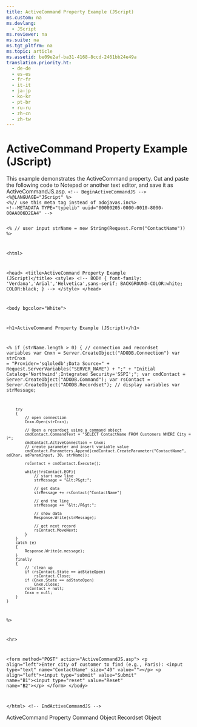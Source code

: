 ```yaml
---
title: ActiveCommand Property Example (JScript)
ms.custom: na
ms.devlang: 
  - JScript
ms.reviewer: na
ms.suite: na
ms.tgt_pltfrm: na
ms.topic: article
ms.assetid: be09e2af-ba31-4168-8ccd-2461bb24e49a
translation.priority.ht: 
  - de-de
  - es-es
  - fr-fr
  - it-it
  - ja-jp
  - ko-kr
  - pt-br
  - ru-ru
  - zh-cn
  - zh-tw
---
```

# ActiveCommand Property Example (JScript)
<?xml version="1.0" encoding="utf-8"?>
<developerReferenceWithoutSyntaxDocument xmlns="http://ddue.schemas.microsoft.com/authoring/2003/5" xmlns:xlink="http://www.w3.org/1999/xlink" xmlns:xsi="http://www.w3.org/2001/XMLSchema-instance" xsi:schemaLocation="http://ddue.schemas.microsoft.com/authoring/2003/5 http://dduestorage.blob.core.windows.net/ddueschema/developer.xsd">
  <introduction>
    <para>This example demonstrates the <legacyLink xlink:href="fb4088d5-5968-42d6-aeaa-3955046bb4da">ActiveCommand</legacyLink> property. Cut and paste the following code to Notepad or another text editor, and save it as <legacyBold>ActiveCommandJS.asp</legacyBold>.</para>
    <code>&lt;!-- BeginActiveCommandJS --&gt;
&lt;%@LANGUAGE="JScript" %&gt;
&lt;%// use this meta tag instead of adojavas.inc%&gt;
&lt;!--METADATA TYPE="typelib" uuid="00000205-0000-0010-8000-00AA006D2EA4" --&gt;

&lt;%
    // user input
    strName = new String(Request.Form("ContactName"))
%&gt;

&lt;html&gt;

&lt;head&gt;
&lt;title&gt;ActiveCommand Property Example (JScript)&lt;/title&gt;
&lt;style&gt;
&lt;!--
BODY {
   font-family: 'Verdana','Arial','Helvetica',sans-serif;
   BACKGROUND-COLOR:white;
   COLOR:black;
    }
--&gt;
&lt;/style&gt;
&lt;/head&gt;

&lt;body bgcolor="White"&gt;

&lt;h1&gt;ActiveCommand Property Example (JScript)&lt;/h1&gt;

&lt;%
if (strName.length &gt; 0)
    {
        // connection and recordset variables
        var Cnxn = Server.CreateObject("ADODB.Connection")
        var strCnxn = "Provider='sqloledb';Data Source=" + Request.ServerVariables("SERVER_NAME") + ";" +
            "Initial Catalog='Northwind';Integrated Security='SSPI';";
        var cmdContact = Server.CreateObject("ADODB.Command");
        var rsContact = Server.CreateObject("ADODB.Recordset");
        // display variables
        var strMessage;
    
        try
        {
            // open connection
            Cnxn.Open(strCnxn);

            // Open a recordset using a command object
            cmdContact.CommandText = "SELECT ContactName FROM Customers WHERE City = ?";
            cmdContact.ActiveConnection = Cnxn;
            // create parameter and insert variable value
            cmdContact.Parameters.Append(cmdContact.CreateParameter("ContactName", adChar, adParamInput, 30, strName));
        
            rsContact = cmdContact.Execute();

            while(!rsContact.EOF){
                // start new line
                strMessage = "&lt;P&gt;";
                    
                // get data
                strMessage += rsContact("ContactName")
                    
                // end the line
                strMessage += "&lt;/P&gt;";
                
                // show data
                Response.Write(strMessage);
                    
                // get next record
                rsContact.MoveNext;
            }
        }
        catch (e)
        {
            Response.Write(e.message);
        }
        finally
        {
            // 'clean up
            if (rsContact.State == adStateOpen)
                rsContact.Close;
            if (Cnxn.State == adStateOpen)
                Cnxn.Close;
            rsContact = null;
            Cnxn = null;
        }
    }
%&gt;

&lt;hr&gt;


&lt;form method="POST" action="ActiveCommandJS.asp"&gt;
  &lt;p align="left"&gt;Enter city of customer to find (e.g., Paris): &lt;input type="text" name="ContactName" size="40" value=""&gt;&lt;/p&gt;
  &lt;p align="left"&gt;&lt;input type="submit" value="Submit" name="B1"&gt;&lt;input type="reset" value="Reset" name="B2"&gt;&lt;/p&gt;
&lt;/form&gt;
&lt;/body&gt;

&lt;/html&gt;
&lt;!-- EndActiveCommandJS --&gt;</code>
  </introduction>
  <relatedTopics>
<link xlink:href="fb4088d5-5968-42d6-aeaa-3955046bb4da">ActiveCommand Property</link>
<link xlink:href="a02c22fb-542d-465e-a629-30fd59dcbebf">Command Object</link>
<link xlink:href="ede1415f-c3df-4cc5-a05b-2576b2b84b60">Recordset Object</link>
</relatedTopics>
</developerReferenceWithoutSyntaxDocument>